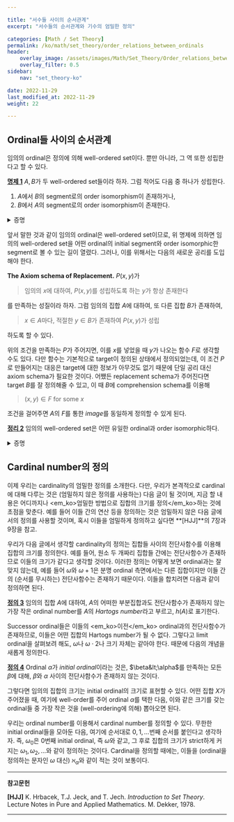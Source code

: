 ```yaml
---

title: "서수들 사이의 순서관계"
excerpt: "서수들의 순서관계와 기수의 엄밀한 정의"

categories: [Math / Set Theory]
permalink: /ko/math/set_theory/order_relations_between_ordinals
header:
    overlay_image: /assets/images/Math/Set_Theory/Order_relations_between_ordinals.png
    overlay_filter: 0.5
sidebar: 
    nav: "set_theory-ko"

date: 2022-11-29
last_modified_at: 2022-11-29
weight: 22

---
```


## Ordinal들 사이의 순서관계

임의의 ordinal은 정의에 의해 well-ordered set이다. 뿐만 아니라, 그 역 또한 성립한다고 할 수 있다.

<div class="proposition" markdown="1">

<ins id="prop1">**명제 1**</ins> $A,B$가 두 well-ordered set들이라 하자. 그럼 적어도 다음 중 하나가 성립한다.
1. $A$에서 $B$의 segment로의 order isomorphism이 존재하거나,
2. $B$에서 $A$의 segment로의 order isomorphism이 존재한다.

</div>
<details class="proof" markdown="1">
<summary>증명</summary>

$\mathcal{F}$를 $A$의 segment에서 $B$의 segment로의 isomorphism들의 집합이라 하자. 우선 우리는 $\mathcal{F}$가 inductive임을 보인다.

$\mathcal{F}$의 totally ordered subset $\mathcal{G}$가 주어졌다고 하자. 그럼 $u\in\mathcal{G}$들의 정의역을 모두 합집합하여 집합 $S$를 만들 수 있다. 이 집합 $S$는 $A$의 segment들의 합집합이므로 다시 $A$의 segment이다. 한편, $\fun(A,B)$를 $A$의 부분집합에서 $B$로의 함수들의 모임이라 하자. 그럼 이 집합이 함수의 확장에 대해 inductive하다는 것은 자명하다. 이제 $\bigcup\mathcal{G}$는 $A$의 부분집합에서 $B$의 부분집합의 함수들이므로, $\mathcal{G}$의 $\fun(A,B)$에서의 least upper bound를 $v$라 하자. 그럼 $v(S)$는 $u\in\mathcal{G}$들의 치역의 합집합이므로 $F$의 segment가 되며, 임의의 $x, y$에 대하여 $x$와 $y$를 둘 다 포함하는 $u\in \mathcal{G}$를 골라오면

$$v(x)=u(x) < u(y)=v(y)$$
  
에서 $v$는 $S$에서 $v(S)$로의 isomorphism이다. 따라서 $\mathcal{F}$는 inductive이다.

이제 Zorn's lemma에 의해 $\mathcal{F}$는 maximal element를 갖는다. 이를 $u_0$이라 하고, 이의 정의역을 $S_0$이라 하자. 우리는 $S_0=A$이거나 $u_0(S_0)=B$임을 보여야 한다. 

만일 그렇지 않다면, 어떤 $a\in A$와 $b\in B$가 존재하여 $S_0=(-\infty, a)$이고 $u_0(S_0)=(-\infty, b)$일 것이다. 이제 $u_0$에 $(a,b)$를 추가하면 $u_0$을 strict하게 확장하는 새로운 함수가 생기고, 이는 $u_0$의 maximality에 모순이므로 $S_0=A$이거나 $u_0(S_0)=B$이다.

</details>

앞서 말한 것과 같이 임의의 ordinal은 well-ordered set이므로, 위 명제에 의하면 임의의 well-ordered set을 어떤 ordinal의 initial segment와 order isomorphic한 segment로 볼 수 있는 길이 열렸다. 그러나, 이를 위해서는 다음의 새로운 공리를 도입해야 한다.

<div class="misc" markdown="1">

**The Axiom schema of Replacement.** $P(x,y)$가 

> 임의의 $x$에 대하여, $P(x,y)$를 성립하도록 하는 $y$가 항상 존재한다

를 만족하는 성질이라 하자. 그럼 임의의 집합 $A$에 대하여, 또 다른 집합 $B$가 존재하여, 

> $x\in A$마다, 적절한 $y\in B$가 존재하여 $P(x,y)$가 성립

하도록 할 수 있다.

</div>

위의 조건을 만족하는 $P$가 주어지면, 이를 $x$를 넣었을 때 $y$가 나오는 함수 $F$로 생각할 수도 있다. 다만 함수는 기본적으로 target이 정의된 상태에서 정의되었는데, 이 조건 $P$로 만들어지는 대응은 target에 대한 정보가 아무것도 없기 때문에 단일 공리 대신 axiom schema가 필요한 것이다. 어쨌든 replacement schema가 주어진다면 target $B$를 잘 정의해줄 수 있고, 이 때 $B$에 comprehension schema를 이용해 

> $(x,y)\in F$ for some $x$

조건을 걸어주면 $A$의 $F$를 통한 *image*를 동일하게 정의할 수 있게 된다.  

<div class="proposition" markdown="1">

<ins id="thm2">**정리 2**</ins> 임의의 well-ordered set은 어떤 유일한 ordinal과 order isomorphic하다.

</div>
<details class="proof" markdown="1">
<summary>증명</summary>

$A$가 well-ordered set이라 하고, 집합 $X$를

> $S_x$가 어떠한 ordinal과 order isomorphic하다

를 만족하는 $x\in A$들의 집합이라 하자. 임의의 ordinal은 자신을 제외한 ordinal과는 order isomorphic하지 않으므로, $X$에 속해있는 $x\in A$마다 유일한 ordinal $\alpha_x$를 지정해 줄 수 있다. 우리의 목표는 이러한 ordinal들을 모은 집합 $B$가 $A$와 order isomorphic한 ordinal이 된다는 것을 보이는 것인데, 그를 위해서는 이 집합이 존재한다는 것부터 우선 보여야 한다.  

이를 위해, 성질 $P(x,y)$를 다음과 같이 정의하자.

> (i) $x\in X$이고 $y$가 $S_x$와 order isomorphic한 ordinal이거나, 
> (ii) $x\not\in X$이고 $y=\emptyset$이다.

이 성질은, 앞서 말한 것과 같이 유일한 ordinal $y$를 지정하거나, 혹은 (마찬가지로 유일한) 공집합 $\emptyset$을 지정하므로, axiom schema of replacement를 사용할 수 있다. 이를 적용하면, $P$에 의해 정의되는 함수 $F$에 대하여 집합 $F(A)$가 존재한다는 것을 알 수 있다. 이 집합을 $B$라 하자. 

1. $B$는 ordinal들의 집합이므로, $\in$에 의해 well-ordering이 주어져있다. 
2. 임의의 $\alpha_x\in B$에 대하여, 만일 $\gamma\in\alpha_x$라면 $\alpha_x$와 $S_x$ 사이의 order isomorphism $\varphi$에 의한 inverse image $\varphi^{-1}(\gamma)\in S_x$를 생각할 수 있다. 이를 $c$라 하면, $\varphi$를 $S_c$로 제한한 함수가 $S_c$와 $\gamma$ 사이의 order isomorphism을 정의하므로 $B$의 정의에 의해 $\gamma\in B$이다. 

이상에서 $B$는 ordinal number임을 알 수 있다. 또, 2번 증명을 똑같이 적용한다면 임의의 $x\in X$에 대하여, 만일 $y&lt;x$라면 $y\in X$임도 보일 수 있다. 즉, $X$는 $A$의 segment이고, 따라서 $X=S_x$이거나 $X=A$이다. 

이제 $X=A$임을 보이기 위해, 결론을 부정하여 모순을 찾자. 우선 우리는 $f:X\rightarrow B$를 $f(x)=\alpha_x$로 정의할 수 있으며, 이 경우 $f$는 $B$와 $X$ 사이의 order isomorphism이 된다는 것을 확인할 수 있다. 그런데 만일 $X=S_x$였다면, $B$는 ordinal이므로, $S_x$가 ordinal $B$와 isomorphic하다는 이야기가 되므로, 정의에 의해 $x\in X$여야 한다. 이는 모순이므로, $X=A$이다. 

</details>

## Cardinal number의 정의

이제 우리는 cardinality의 엄밀한 정의를 소개한다. 다만, 우리가 본격적으로 cardinal에 대해 다루는 것은 (엄밀하지 않은 정의를 사용하는) 다음 글이 될 것이며, 지금 할 내용은 어디까지나 <em_ko>엄밀한 방법으로 집합의 크기를 정의</em_ko>하는 것에 초점을 맞춘다. 예를 들어 이들 간의 연산 등을 정의하는 것은 엄밀하지 않은 다음 글에서의 정의를 사용할 것이며, 혹시 이들을 엄밀하게 정의하고 싶다면 **[HJJ]**의 7장과 9장을 참고.

우리가 다음 글에서 생각할 cardinality의 정의는 집합들 사이의 전단사함수를 이용해 집합의 크기를 정의한다. 예를 들어, 원소 두 개짜리 집합들 간에는 전단사함수가 존재하므로 이들의 크기가 같다고 생각할 것이다. 이러한 정의는 어떻게 보면 ordinal과는 잘 맞지 않는데, 예를 들어 $\omega$와 $\omega+1$은 분명 ordinal 측면에서는 다른 집합이지만 이들 간의 (순서를 무시하는) 전단사함수는 존재하기 때문이다. 이들을 합치려면 다음과 같이 정의하면 된다.

<div class="definition" markdown="1">

<ins id="def3">**정의 3**</ins> 임의의 집합 $A$에 대하여, $A$의 어떠한 부분집합과도 전단사함수가 존재하지 않는 가장 작은 ordinal number를 $A$의 *Hartogs number*라고 부르고, $h(A)$로 표기한다. 

</div>

Successor ordinal들은 이들의 <em_ko>이전</em_ko> ordinal과의 전단사함수가 존재하므로, 이들은 어떤 집합의 Hartogs number가 될 수 없다. 그렇다고 limit ordinal을 살펴보려 해도, $\omega$나 $\omega\cdot 2$나 크기 자체는 같아야 한다. 때문에 다음의 개념을 새롭게 정의한다.

<div class="definition" markdown="1">

<ins id="def4">**정의 4**</ins> Ordinal $\alpha$가 *initial ordinal*이라는 것은, $\beta&lt;\alpha$를 만족하는 모든 $\beta$에 대해, $\beta$와 $\alpha$ 사이의 전단사함수가 존재하지 않는 것이다.

</div>

그렇다면 임의의 집합의 크기는 initial ordinal의 크기로 표현할 수 있다. 어떤 집합 $X$가 주어졌을 때, 여기에 well-order를 주어 ordinal $\alpha$를 택한 다음, 이와 같은 크기를 갖는 ordinal들 중 가장 작은 것을 (well-ordering에 의해) 뽑아오면 된다. 

우리는 ordinal number를 이용해서 cardinal number를 정의할 수 있다. 무한한 initial ordinal들을 모아둔 다음, 여기에 순서대로 $0, 1, \ldots$번째 순서를 붙인다고 생각하자. 즉, $\omega_0$은 0번째 initial ordinal, 즉 $\omega$와 같고, 그 후로 집합의 크기가 strict하게 커지는 $\omega_1,\omega_2,\ldots$와 같이 정의하는 것이다. Cardinal을 정의할 때에는, 이들을 (ordinal을 정의하는 문자인 $\omega$ 대신) $\aleph_\alpha$와 같이 적는 것이 보통이다.  

---
**참고문헌**

**[HJJ]** K. Hrbacek, T.J. Jeck, and T. Jech. *Introduction to Set Theory*. Lecture Notes in Pure and Applied Mathematics. M. Dekker, 1978. 

---